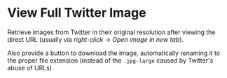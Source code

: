 # View Full Twitter Image
Retrieve images from Twitter in their original resolution after viewing the direct URL (usually via _right-click_ -> _Open image in new tab_).

Also provide a button to download the image, automatically renaming it to the proper file extension (instead of the `.jpg-large` caused by Twitter's abuse of URLs).
